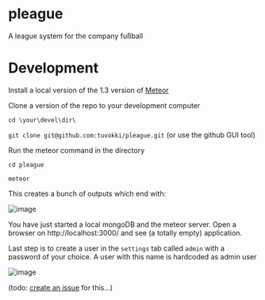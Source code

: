 # pleague
A league system for the company fußball

# Development

Install a local version of the 1.3 version of [Meteor](https://www.meteor.com/install)

Clone a version of the repo to your development computer

`cd \your\devel\dir\`

`git clone git@github.com:tuvokki/pleague.git` (or use the github GUI tool)

Run the meteor command in the directory

`cd pleague`

`meteor`

This creates a bunch of outputs which end with:

![image](https://cloud.githubusercontent.com/assets/181719/14711685/a536d7fa-07da-11e6-8bbd-170ce02d9634.png)

You have just started a local mongoDB and the meteor server. Open a browser on http://localhost:3000/ and see (a totally empty) application.

Last step is to create a user in the `settings` tab called `admin` with a password of your choice. A user with this name is hardcoded as admin user 

![image](https://cloud.githubusercontent.com/assets/181719/14711614/518a01ae-07da-11e6-8226-6e2e98c10581.png)

(todo: [create an issue](https://github.com/tuvokki/pleague/issues/new) for this...)
